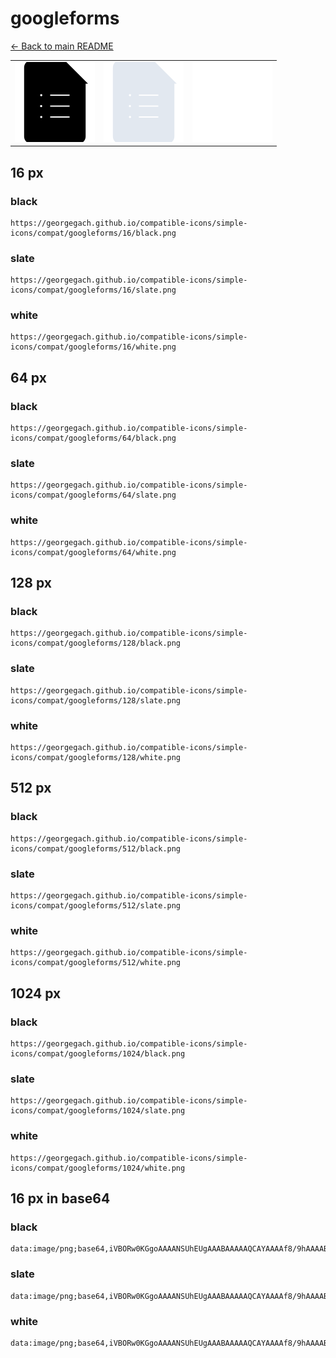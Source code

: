 # googleforms

[← Back to main README](../../README.md)

<table><tr>
  <td><img src="./128/black.png" width="128" alt="googleforms black icon" /></td>
  <td><img src="./128/slate.png" width="128" alt="googleforms slate icon" /></td>
  <td><img src="./128/white.png" width="128" alt="googleforms white icon" /></td>
</tr></table>

## 16 px

### black
```
https://georgegach.github.io/compatible-icons/simple-icons/compat/googleforms/16/black.png
```

### slate
```
https://georgegach.github.io/compatible-icons/simple-icons/compat/googleforms/16/slate.png
```

### white
```
https://georgegach.github.io/compatible-icons/simple-icons/compat/googleforms/16/white.png
```

## 64 px

### black
```
https://georgegach.github.io/compatible-icons/simple-icons/compat/googleforms/64/black.png
```

### slate
```
https://georgegach.github.io/compatible-icons/simple-icons/compat/googleforms/64/slate.png
```

### white
```
https://georgegach.github.io/compatible-icons/simple-icons/compat/googleforms/64/white.png
```

## 128 px

### black
```
https://georgegach.github.io/compatible-icons/simple-icons/compat/googleforms/128/black.png
```

### slate
```
https://georgegach.github.io/compatible-icons/simple-icons/compat/googleforms/128/slate.png
```

### white
```
https://georgegach.github.io/compatible-icons/simple-icons/compat/googleforms/128/white.png
```

## 512 px

### black
```
https://georgegach.github.io/compatible-icons/simple-icons/compat/googleforms/512/black.png
```

### slate
```
https://georgegach.github.io/compatible-icons/simple-icons/compat/googleforms/512/slate.png
```

### white
```
https://georgegach.github.io/compatible-icons/simple-icons/compat/googleforms/512/white.png
```

## 1024 px

### black
```
https://georgegach.github.io/compatible-icons/simple-icons/compat/googleforms/1024/black.png
```

### slate
```
https://georgegach.github.io/compatible-icons/simple-icons/compat/googleforms/1024/slate.png
```

### white
```
https://georgegach.github.io/compatible-icons/simple-icons/compat/googleforms/1024/white.png
```

## 16 px in base64

### black
```
data:image/png;base64,iVBORw0KGgoAAAANSUhEUgAAABAAAAAQCAYAAAAf8/9hAAAABmJLR0QA/wD/AP+gvaeTAAAAyklEQVQ4jbXSS0tCURSG4aeUqIwQBUFo3FwC/z80qlH/oEmKgkqDvEDqcbC3EOfsraegDxbsy1ov60ZQC+/Yo8jYG25l9IjJieACW7yWIZc5YkINPOEZd38BHP0HeDlmUhfwKZQ4wRQPGEKzJqBduk8xzgFm2MW/eTwTetBG76dzCtDFEte4Kf1dlZ1TgAU2wthGwm4Q+tVH5xygFYObqrXXyuA72hZfwhLBhcQmpsZYJN6ySmVwH41qCRX9dhP/D/CBtXr1F1jFGAeSoDGjt9lBygAAAABJRU5ErkJggg==
```

### slate
```
data:image/png;base64,iVBORw0KGgoAAAANSUhEUgAAABAAAAAQCAYAAAAf8/9hAAAABmJLR0QA/wD/AP+gvaeTAAABK0lEQVQ4jZWTwUoDQRBEX3VCNBsJQUEwCv6AFxE8+PUBTx4FP0FDDCoeYgzuZsrDGg27mxDr2NP9pmu6RwCTyaT3xf4DcA6IBgnuW2l+MxwO5+vxACha2Smou6m4JOiiUDYaj8dZDQBgvLEWwHbLcJUru51Opwc1wC6SCODyM+3drTpp71bJO2jxAwGns6W618BoN4AZsGbR6DnaMW7sQNKL7SXQTuY1pCVAslsSA8Hxen4NYPtI4gOzH3J3dXMIhDrVp26y8JbsBVCIeIKUynBEsk8kDrcDTE+KAqU2ToO/g4RCneq06xbkXHYOFHbMQmVJMpKcVfNreyBp+0ZV1GShj9QvYR6saOX864B/bWKTfgHa8o+qWs8NgMhnj3b6pLHJmgyeRz57BPgGL2pyVSD3ZFYAAAAASUVORK5CYII=
```

### white
```
data:image/png;base64,iVBORw0KGgoAAAANSUhEUgAAABAAAAAQCAYAAAAf8/9hAAAABmJLR0QA/wD/AP+gvaeTAAAA0klEQVQ4jbXSzUpDMRCG4afHImpFioIgegluRPD6BVfuvAM3KhZUXPgH1o6LTuGQc4JHwQ+GJJMvLzNJQERMIuI6IhZR11VEbCnU5HiITYxKQ0vHOC8hTcXcpzWc4iIitv8CWPlPcLmqZCjgGfcZMxzhDMYDAdNiPcNdDfCAr9x7zDnLO5hiv23uA+zhFRuWL9PWemnuAzzhA3PcYpH5BgfY/QkwycNj3d4HVfCZMccLIvMjVH9iW9GTq6qvgp0Mui109Nuf+H+AG7wb1n/gLc/4Bn6EUr99akDPAAAAAElFTkSuQmCC
```

